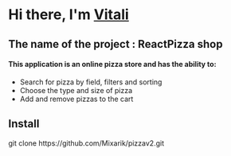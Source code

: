 <h1>Hi there, I'm <a href="https://github.com/Mixarik" target="_blank">Vitali</a></h1> 
<h2>The name of the project : ReactPizza shop</h2>

<h4>This application is an online pizza store and has the ability to:</h4>
<ul>
    <li>Search for pizza by field, filters and sorting</li>
    <li>Choose the type and size of pizza</li>
    <li>Add and remove pizzas to the cart</li>
</ul>

<h2>Install</h2>
  git clone https://github.com/Mixarik/pizzav2.git   
